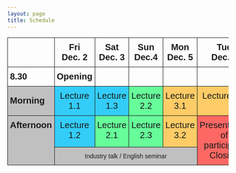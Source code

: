 ```yaml
---
layout: page
title: Schedule
---
```


<style type="text/css">
.tg  {border-collapse:collapse;border-spacing:0;}
.tg td{font-family:Arial, sans-serif;font-size:14px;padding:10px 5px;border-style:solid;border-width:1px;overflow:hidden;word-break:normal;}
.tg th{font-family:Arial, sans-serif;font-size:14px;font-weight:normal;padding:10px 5px;border-style:solid;border-width:1px;overflow:hidden;word-break:normal;}
.tg .tg-2thk{background-color:#c0c0c0;text-align:center}
.tg .tg-qjs1{font-size:20px;background-color:#67fd9a;text-align:center}
.tg .tg-ij9o{font-size:20px;background-color:#ffcc67;text-align:center;vertical-align:top}
.tg .tg-bzci{font-size:20px;text-align:center;vertical-align:top}
.tg .tg-uf4p{font-weight:bold;font-size:20px;background-color:#c0c0c0;vertical-align:top}
.tg .tg-p7ly{font-weight:bold;font-size:20px;text-align:center}
.tg .tg-i7wz{font-size:20px}
.tg .tg-fbrz{font-weight:bold;font-size:20px;text-align:center;vertical-align:top}
.tg .tg-5rcs{font-weight:bold;font-size:20px}
.tg .tg-4kyz{font-size:20px;text-align:center}
.tg .tg-mp4i{font-weight:bold;font-size:20px;background-color:#c0c0c0}
.tg .tg-y8i9{font-size:20px;background-color:#34cdf9;text-align:center}
.tg .tg-r0h4{font-size:20px;background-color:#34cdf9;text-align:center;vertical-align:top}
.tg .tg-q4d6{font-size:20px;background-color:#67fd9a;text-align:center;vertical-align:top}
.tg .tg-7fxt{font-size:20px;background-color:#fd6864;text-align:center;vertical-align:top}
</style>
<table class="tg">
  <tr>
    <th class="tg-i7wz"></th>
    <th class="tg-p7ly">Fri<br>Dec. 2</th>
    <th class="tg-p7ly">Sat<br>Dec. 3</th>
    <th class="tg-p7ly">Sun<br>Dec.4</th>
    <th class="tg-fbrz">Mon<br>Dec. 5</th>
    <th class="tg-fbrz">Tue<br>Dec. 6</th>
  </tr>
  <tr>
    <td class="tg-5rcs">8.30</td>
    <td class="tg-p7ly">Opening</td>
    <td class="tg-4kyz"></td>
    <td class="tg-4kyz"></td>
    <td class="tg-bzci"></td>
    <td class="tg-bzci"></td>
  </tr>
  <tr>
    <td class="tg-mp4i">Morning</td>
    <td class="tg-y8i9">Lecture 1.1</td>
    <td class="tg-y8i9">Lecture 1.3</td>
    <td class="tg-qjs1">Lecture 2.2</td>
    <td class="tg-ij9o">Lecture 3.1</td>
    <td class="tg-ij9o">Lecture 3.3</td>
  </tr>
  <tr>
    <td class="tg-uf4p" rowspan="2">Afternoon</td>
    <td class="tg-r0h4">Lecture 1.2</td>
    <td class="tg-q4d6">Lecture 2.1</td>
    <td class="tg-q4d6">Lecture 2.3</td>
    <td class="tg-ij9o">Lecture 3.2</td>
    <td class="tg-7fxt" rowspan="2">Presentation of participant<br>Closing</td>
  </tr>
  <tr>
    <td class="tg-2thk" colspan="4">Industry talk / English seminar</td>
  </tr>
</table>